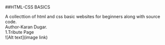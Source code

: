 ##HTML-CSS BASICS

A collecttion of html and css basic websites for beginners along with source code.
<br>
Author-Karan Dugar.
<br>
1.Tribute Page
<br>
![Alt text](image link)
